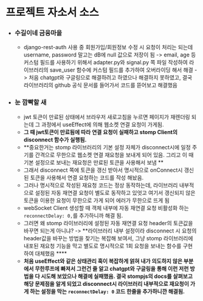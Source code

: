 # 프로젝트 자소서 소스

- ### 수길이네 금융마을

  - django-rest-auth 사용 중 회원가입/회원정보 수정 시 요청이 처리는 되는데 username, password 말고는 dB에 null 값으로 저장이 됨 
    -> email, age 등 커스텀 필드를 사용하기 위해서 adapter.py와 signal.py 쪽 파일 작성하여 라이브러리의 save_user 함수에 커스텀 필드를 추가하여 오버라이딩 해서 해결 
    -> 처음 chatgpt와 구글링으로 해결하려고 하였으나 해결하지 못하였고, 결국 라이브러리의 github 공식 문서를 들어가서 코드를 뜯어보고 해결했음

- ### 눈 깜빡할 새

  - jwt 토큰이 만료된 상태에서 브라우저 새로고침을 누르면 페이지가 재렌더링 되는데 그 과정에서 useEffect에 의해 웹소켓 연결 요청이 가게됨.
  - **그 때 jwt토큰이 만료됨에 따라 연결 요청이 실패하고 stomp Client의 disconnect 함수가 실행됨.**
  - **중요한거는 stomp 라이브러리의 기본 설정 자체가 disconnect시에 일정 주기를 간격으로 무한으로 웹소켓 연결 재요청을 보내게 되어 있음. 그리고 이 때 기본 설정으로 보내는 재요청은 만료된 토큰을 사용해서 보냄 **
  - 그래서 disconnect 쪽에 토큰을 갱신 받아서 명시적으로 onConnect시 갱신된 토큰을 사용해서 연결 요청하는 코드를 작성 해놨음.
  - 그러나 명시적으로 작성된 재요청 코드는 정상 동작하는데, 라이브러리 내부적으로  설정된 자동 재연결 요청이 별도로 동작하고 있엇고 여기서 갱신되지 않은 토큰을 이용한 요청이 무한으로 가게 되어 에러가 무한으로 뜨게 됨
  - webSocket Client 생성할 때 객체 내부에 자동 재연결 요청 비활성화 하는 `reconnectDelay: 0,`를 추가하니까 해결 됨. 
  - 그러면 왜 stomp 라이브러리에 설정된 자동 재연결 요청 header의 토큰값을 바꾸면 되는게 아니냐? 
    -> **라이브러리 내부 설정이라 disconnect 시 요청의 header값을 바꾸는 방법을 찾기는 복잡해 보여서, 그냥 stomp 라이브러리에 내포된 재요청 기능을 막고 별도로 명시적으로 1회 요청을 보내는 함수를 구현하여 대체했음 ****
  - **처음 useEffect와 같은 상태관리 훅이 복잡하게 얽혀 내가 의도하지 않은 부분에서 무한루프에 빠져서 그런건 줄 알고 chatgpt와 구글링을 통해 이런 저런 방법을 다 시도해 보았으나 해결에 실패했음. 결국 stompjs의 docs를 살펴보고 해당 문제점을 알게 되었고 disconnect시 라이브러리 내부적으로 재요청이 가게 하는 설정을 막는 `reconnectDelay: 0` 코드 한줄을 추가하니깐 해결됨.**